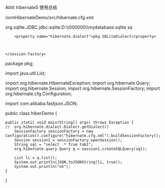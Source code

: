 Atitit hibernate5 使用总结


/ormHibernateDemo/src/hibernate.cfg.xml

<?xml version="1.0" encoding="UTF-8"?>
<!--
 ~ Hibernate Search, full-text search for your domain model
 ~
 ~ License: GNU Lesser General Public License (LGPL), version 2.1 or later
 ~ See the lgpl.txt file in the root directory or <http://www.gnu.org/licenses/lgpl-2.1.html>.
  -->
<!DOCTYPE hibernate-configuration PUBLIC
        "-//Hibernate/Hibernate Configuration DTD//EN"
        "http://www.hibernate.org/dtd/hibernate-configuration-3.0.dtd">

<hibernate-configuration>
    <session-factory>
        <property name="hibernate.connection.driver_class">org.sqlite.JDBC</property>
        <property name="hibernate.connection.url">jdbc:sqlite:D:\\000000\\mydatabase.sqlite</property>
        <property name="hibernate.connection.username">sa</property>
        <property name="hibernate.connection.password"></property>
        
        <property name="hibernate.dialect">pkg.SQLiteDialect</property>
       
 
       
    </session-factory>

</hibernate-configuration>





package pkg;

import java.util.List;

import org.hibernate.HibernateException;
import org.hibernate.Query;
import org.hibernate.Session;
import org.hibernate.SessionFactory;
import org.hibernate.cfg.Configuration;

import com.alibaba.fastjson.JSON;

public class hiberDemo {

	public static void main(String[] args) throws Exception {
	//	org.hibernate.dialect.Dialect.getDialect()
		SessionFactory sessionFactory = new Configuration().configure("hibernate.cfg.xml").buildSessionFactory();
		Session session1 = sessionFactory.openSession();
		String sql = "select  * from tab1";
		org.hibernate.query.Query q = session1.createSQLQuery(sql);

		List li = q.list();
		System.out.println(JSON.toJSONString(li, true));
		System.out.println("ok");
	}

}

